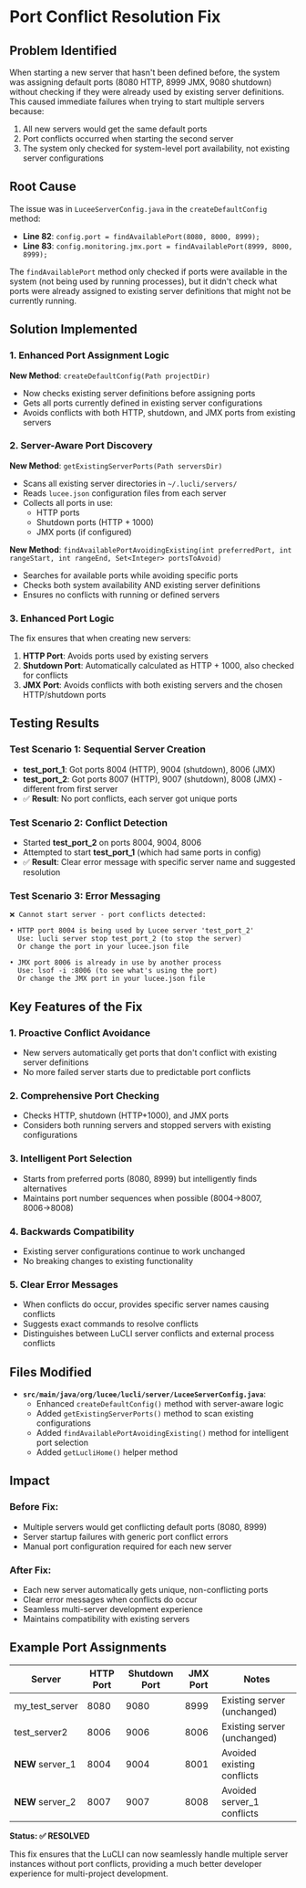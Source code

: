# Port Conflict Resolution Fix

## Problem Identified

When starting a new server that hasn't been defined before, the system was assigning default ports (8080 HTTP, 8999 JMX, 9080 shutdown) without checking if they were already used by existing server definitions. This caused immediate failures when trying to start multiple servers because:

1. All new servers would get the same default ports
2. Port conflicts occurred when starting the second server
3. The system only checked for system-level port availability, not existing server configurations

## Root Cause

The issue was in `LuceeServerConfig.java` in the `createDefaultConfig` method:

- **Line 82**: `config.port = findAvailablePort(8080, 8000, 8999);`
- **Line 83**: `config.monitoring.jmx.port = findAvailablePort(8999, 8000, 8999);`

The `findAvailablePort` method only checked if ports were available in the system (not being used by running processes), but it didn't check what ports were already assigned to existing server definitions that might not be currently running.

## Solution Implemented

### 1. Enhanced Port Assignment Logic

**New Method**: `createDefaultConfig(Path projectDir)`
- Now checks existing server definitions before assigning ports
- Gets all ports currently defined in existing server configurations
- Avoids conflicts with both HTTP, shutdown, and JMX ports from existing servers

### 2. Server-Aware Port Discovery

**New Method**: `getExistingServerPorts(Path serversDir)`
- Scans all existing server directories in `~/.lucli/servers/`
- Reads `lucee.json` configuration files from each server
- Collects all ports in use:
  - HTTP ports
  - Shutdown ports (HTTP + 1000)
  - JMX ports (if configured)

**New Method**: `findAvailablePortAvoidingExisting(int preferredPort, int rangeStart, int rangeEnd, Set<Integer> portsToAvoid)`
- Searches for available ports while avoiding specific ports
- Checks both system availability AND existing server definitions
- Ensures no conflicts with running or defined servers

### 3. Enhanced Port Logic

The fix ensures that when creating new servers:

1. **HTTP Port**: Avoids ports used by existing servers
2. **Shutdown Port**: Automatically calculated as HTTP + 1000, also checked for conflicts
3. **JMX Port**: Avoids conflicts with both existing servers and the chosen HTTP/shutdown ports

## Testing Results

### Test Scenario 1: Sequential Server Creation
- **test_port_1**: Got ports 8004 (HTTP), 9004 (shutdown), 8006 (JMX)
- **test_port_2**: Got ports 8007 (HTTP), 9007 (shutdown), 8008 (JMX) - different from first server
- ✅ **Result**: No port conflicts, each server got unique ports

### Test Scenario 2: Conflict Detection
- Started **test_port_2** on ports 8004, 9004, 8006
- Attempted to start **test_port_1** (which had same ports in config)
- ✅ **Result**: Clear error message with specific server name and suggested resolution

### Test Scenario 3: Error Messaging
```
❌ Cannot start server - port conflicts detected:

• HTTP port 8004 is being used by Lucee server 'test_port_2'
  Use: lucli server stop test_port_2 (to stop the server)
  Or change the port in your lucee.json file

• JMX port 8006 is already in use by another process
  Use: lsof -i :8006 (to see what's using the port)  
  Or change the JMX port in your lucee.json file
```

## Key Features of the Fix

### 1. **Proactive Conflict Avoidance**
- New servers automatically get ports that don't conflict with existing server definitions
- No more failed server starts due to predictable port conflicts

### 2. **Comprehensive Port Checking**
- Checks HTTP, shutdown (HTTP+1000), and JMX ports
- Considers both running servers and stopped servers with existing configurations

### 3. **Intelligent Port Selection**
- Starts from preferred ports (8080, 8999) but intelligently finds alternatives
- Maintains port number sequences when possible (8004→8007, 8006→8008)

### 4. **Backwards Compatibility**
- Existing server configurations continue to work unchanged
- No breaking changes to existing functionality

### 5. **Clear Error Messages**
- When conflicts do occur, provides specific server names causing conflicts
- Suggests exact commands to resolve conflicts
- Distinguishes between LuCLI server conflicts and external process conflicts

## Files Modified

- **`src/main/java/org/lucee/lucli/server/LuceeServerConfig.java`**:
  - Enhanced `createDefaultConfig()` method with server-aware logic
  - Added `getExistingServerPorts()` method to scan existing configurations
  - Added `findAvailablePortAvoidingExisting()` method for intelligent port selection
  - Added `getLucliHome()` helper method

## Impact

### Before Fix:
- Multiple servers would get conflicting default ports (8080, 8999)
- Server startup failures with generic port conflict errors
- Manual port configuration required for each new server

### After Fix:
- Each new server automatically gets unique, non-conflicting ports
- Clear error messages when conflicts do occur
- Seamless multi-server development experience
- Maintains compatibility with existing servers

## Example Port Assignments

| Server | HTTP Port | Shutdown Port | JMX Port | Notes |
|--------|-----------|---------------|----------|--------|
| my_test_server | 8080 | 9080 | 8999 | Existing server (unchanged) |
| test_server2 | 8006 | 9006 | 8006 | Existing server (unchanged) |  
| **NEW** server_1 | 8004 | 9004 | 8001 | Avoided existing conflicts |
| **NEW** server_2 | 8007 | 9007 | 8008 | Avoided server_1 conflicts |

**Status: ✅ RESOLVED**

This fix ensures that the LuCLI can now seamlessly handle multiple server instances without port conflicts, providing a much better developer experience for multi-project development.
